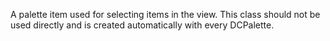 A palette item used for selecting items in the view.
This class should not be used directly and is created automatically with every DCPalette.